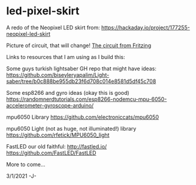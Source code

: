 # led-pixel-skirt
A redo of the Neopixel LED skirt from: https://hackaday.io/project/177255-neopixel-led-skirt

Picture of circuit, that will change!
[The circuit from Fritzing](8266-led-skirt.png)


Links to resources that I am using as I build this:


Some guys turkish lightsaber GH repo that might have ideas:
https://github.com/biseyleryapalim/Light-saber/tree/b0c888be955db23f6d708c014e8581d5df45c708


Some esp8266 and gyro ideas  (okay this is good)
https://randomnerdtutorials.com/esp8266-nodemcu-mpu-6050-accelerometer-gyroscope-arduino/


mpu6050 Library
https://github.com/electroniccats/mpu6050


mpu6050 Light (not as huge, not illuminated!) library
https://github.com/rfetick/MPU6050_light


FastLED our old faithful:
http://fastled.io/
https://github.com/FastLED/FastLED

More to come...

3/1/2021 -J-

